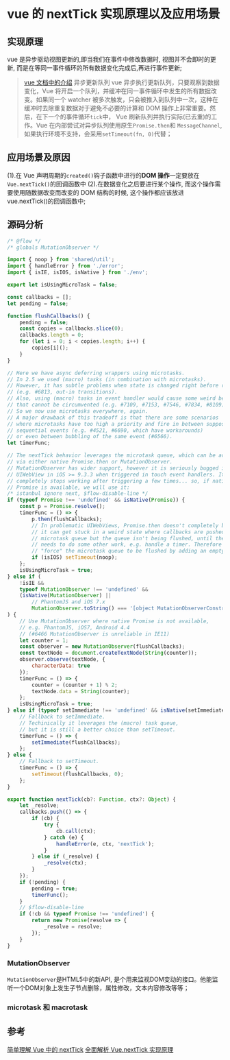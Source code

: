 # vue 的 nextTick 实现原理以及应用场景


## 实现原理

vue 是异步驱动视图更新的,即当我们在事件中修改数据时, 视图并不会即时的更新, 而是在等同一事件循环的所有数据变化完成后,再进行事件更新;

> [vue 文档中的介绍](https://cn.vuejs.org/v2/guide/reactivity.html#%E5%BC%82%E6%AD%A5%E6%9B%B4%E6%96%B0%E9%98%9F%E5%88%97)
> 异步更新队列
> vue 异步执行更新队列，只要观察到数据变化，Vue 将开启一个队列，并缓冲在同一事件循环中发生的所有数据改变。如果同一个 watcher 被多次触发，只会被推入到队列中一次，这种在缓冲时去除重复数据对于避免不必要的计算和 DOM 操作上非常重要。然后，在下一个的事件循环`tick`中， Vue 刷新队列并执行实际(已去重)的工作。Vue 在内部尝试对异步队列使用原生`Promise.then`和 `MessageChannel`, 如果执行环境不支持，会采用`setTimeout(fn, 0)`代替；

## 应用场景及原因

(1).在 Vue 声明周期的`created()`钩子函数中进行的**DOM 操作**一定要放在 `Vue.nextTick()`的回调函数中
(2).在数据变化之后要进行某个操作, 而这个操作需要使用随数据改变而改变的 DOM 结构的时候, 这个操作都应该放进 vue.nextTick()的回调函数中;

## 源码分析

```js
/* @flow */
/* globals MutationObserver */

import { noop } from 'shared/util';
import { handleError } from './error';
import { isIE, isIOS, isNative } from './env';

export let isUsingMicroTask = false;

const callbacks = [];
let pending = false;

function flushCallbacks() {
    pending = false;
    const copies = callbacks.slice(0);
    callbacks.length = 0;
    for (let i = 0; i < copies.length; i++) {
        copies[i]();
    }
}

// Here we have async deferring wrappers using microtasks.
// In 2.5 we used (macro) tasks (in combination with microtasks).
// However, it has subtle problems when state is changed right before repaint
// (e.g. #6813, out-in transitions).
// Also, using (macro) tasks in event handler would cause some weird behaviors
// that cannot be circumvented (e.g. #7109, #7153, #7546, #7834, #8109).
// So we now use microtasks everywhere, again.
// A major drawback of this tradeoff is that there are some scenarios
// where microtasks have too high a priority and fire in between supposedly
// sequential events (e.g. #4521, #6690, which have workarounds)
// or even between bubbling of the same event (#6566).
let timerFunc;

// The nextTick behavior leverages the microtask queue, which can be accessed
// via either native Promise.then or MutationObserver.
// MutationObserver has wider support, however it is seriously bugged in
// UIWebView in iOS >= 9.3.3 when triggered in touch event handlers. It
// completely stops working after triggering a few times... so, if native
// Promise is available, we will use it:
/* istanbul ignore next, $flow-disable-line */
if (typeof Promise !== 'undefined' && isNative(Promise)) {
    const p = Promise.resolve();
    timerFunc = () => {
        p.then(flushCallbacks);
        // In problematic UIWebViews, Promise.then doesn't completely break, but
        // it can get stuck in a weird state where callbacks are pushed into the
        // microtask queue but the queue isn't being flushed, until the browser
        // needs to do some other work, e.g. handle a timer. Therefore we can
        // "force" the microtask queue to be flushed by adding an empty timer.
        if (isIOS) setTimeout(noop);
    };
    isUsingMicroTask = true;
} else if (
    !isIE &&
    typeof MutationObserver !== 'undefined' &&
    (isNative(MutationObserver) ||
        // PhantomJS and iOS 7.x
        MutationObserver.toString() === '[object MutationObserverConstructor]')
) {
    // Use MutationObserver where native Promise is not available,
    // e.g. PhantomJS, iOS7, Android 4.4
    // (#6466 MutationObserver is unreliable in IE11)
    let counter = 1;
    const observer = new MutationObserver(flushCallbacks);
    const textNode = document.createTextNode(String(counter));
    observer.observe(textNode, {
        characterData: true
    });
    timerFunc = () => {
        counter = (counter + 1) % 2;
        textNode.data = String(counter);
    };
    isUsingMicroTask = true;
} else if (typeof setImmediate !== 'undefined' && isNative(setImmediate)) {
    // Fallback to setImmediate.
    // Techinically it leverages the (macro) task queue,
    // but it is still a better choice than setTimeout.
    timerFunc = () => {
        setImmediate(flushCallbacks);
    };
} else {
    // Fallback to setTimeout.
    timerFunc = () => {
        setTimeout(flushCallbacks, 0);
    };
}

export function nextTick(cb?: Function, ctx?: Object) {
    let _resolve;
    callbacks.push(() => {
        if (cb) {
            try {
                cb.call(ctx);
            } catch (e) {
                handleError(e, ctx, 'nextTick');
            }
        } else if (_resolve) {
            _resolve(ctx);
        }
    });
    if (!pending) {
        pending = true;
        timerFunc();
    }
    // $flow-disable-line
    if (!cb && typeof Promise !== 'undefined') {
        return new Promise(resolve => {
            _resolve = resolve;
        });
    }
}
```
### MutationObserver
`MutationObserver`是HTML5中的新API, 是个用来监视DOM变动的接口。他能监听一个DOM对象上发生子节点删除，属性修改，文本内容修改等等；


### microtask 和 macrotask

## 参考

[简单理解 Vue 中的 nextTick](https://juejin.im/post/5a6fdb846fb9a01cc0268618)
[全面解析 Vue.nextTick 实现原理](https://juejin.im/entry/5aced80b518825482e39441e)
